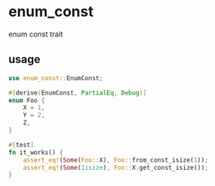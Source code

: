 # enum_const
enum const trait

## usage

```rust
use enum_const::EnumConst;

#[derive(EnumConst, PartialEq, Debug)]
enum Foo {
    X = 1,
    Y = 2,
    Z,
}

#[test]
fn it_works() {
    assert_eq!(Some(Foo::X), Foo::from_const_isize(1));
    assert_eq!(Some(1isize), Foo::X.get_const_isize());
}
```
